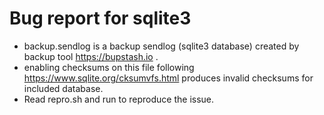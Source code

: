 # Bug report for sqlite3

- backup.sendlog is a backup sendlog (sqlite3 database) created by backup tool https://bupstash.io .
- enabling checksums on this file following https://www.sqlite.org/cksumvfs.html produces invalid checksums for included database.
- Read repro.sh and run to reproduce the issue.